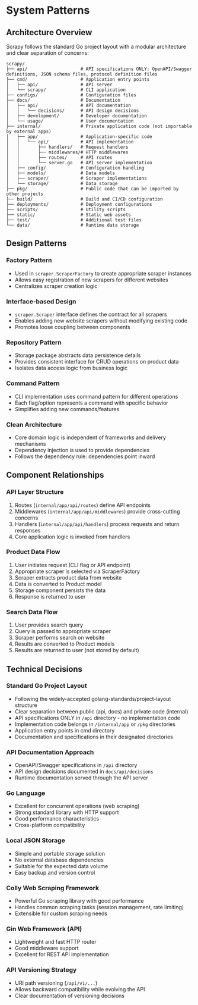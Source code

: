 # System Patterns

## Architecture Overview

Scrapy follows the standard Go project layout with a modular architecture and clear separation of concerns:

```
scrapy/
├── api/                    # API specifications ONLY: OpenAPI/Swagger definitions, JSON schema files, protocol definition files
├── cmd/                    # Application entry points
│   ├── api/                # API server
│   └── scrapy/             # CLI application
├── configs/                # Configuration files
├── docs/                   # Documentation
│   ├── api/                # API documentation
│   │   └── decisions/      # API design decisions
│   ├── development/        # Developer documentation
│   └── usage/              # User documentation
├── internal/               # Private application code (not importable by external apps)
│   ├── app/                # Application-specific code
│   │   └── api/            # API implementation
│   │       ├── handlers/   # Request handlers
│   │       ├── middlewares/# HTTP middlewares
│   │       ├── routes/     # API routes
│   │       └── server.go   # API server implementation
│   ├── config/             # Configuration handling
│   ├── models/             # Data models
│   ├── scraper/            # Scraper implementations
│   └── storage/            # Data storage
├── pkg/                    # Public code that can be imported by other projects
├── build/                  # Build and CI/CD configuration
├── deployments/            # Deployment configurations
├── scripts/                # Utility scripts
├── static/                 # Static web assets
├── test/                   # Additional test files
└── data/                   # Runtime data storage
```

## Design Patterns

### Factory Pattern

- Used in `scraper.ScraperFactory` to create appropriate scraper instances
- Allows easy registration of new scrapers for different websites
- Centralizes scraper creation logic

### Interface-based Design

- `scraper.Scraper` interface defines the contract for all scrapers
- Enables adding new website scrapers without modifying existing code
- Promotes loose coupling between components

### Repository Pattern

- Storage package abstracts data persistence details
- Provides consistent interface for CRUD operations on product data
- Isolates data access logic from business logic

### Command Pattern

- CLI implementation uses command pattern for different operations
- Each flag/option represents a command with specific behavior
- Simplifies adding new commands/features

### Clean Architecture

- Core domain logic is independent of frameworks and delivery mechanisms
- Dependency injection is used to provide dependencies
- Follows the dependency rule: dependencies point inward

## Component Relationships

### API Layer Structure

1. Routes (`internal/app/api/routes`) define API endpoints
2. Middlewares (`internal/app/api/middlewares`) provide cross-cutting concerns
3. Handlers (`internal/app/api/handlers`) process requests and return responses
4. Core application logic is invoked from handlers

### Product Data Flow

1. User initiates request (CLI flag or API endpoint)
2. Appropriate scraper is selected via ScraperFactory
3. Scraper extracts product data from website
4. Data is converted to Product model
5. Storage component persists the data
6. Response is returned to user

### Search Data Flow

1. User provides search query
2. Query is passed to appropriate scraper
3. Scraper performs search on website
4. Results are converted to Product models
5. Results are returned to user (not stored by default)

## Technical Decisions

### Standard Go Project Layout

- Following the widely-accepted golang-standards/project-layout structure
- Clear separation between public (api, docs) and private code (internal)
- API specifications ONLY in `/api` directory - no implementation code
- Implementation code belongs in `/internal/app` or `/pkg` directories
- Application entry points in cmd directory
- Documentation and specifications in their designated directories

### API Documentation Approach

- OpenAPI/Swagger specifications in `/api` directory
- API design decisions documented in `docs/api/decisions`
- Runtime documentation served through the API server

### Go Language

- Excellent for concurrent operations (web scraping)
- Strong standard library with HTTP support
- Good performance characteristics
- Cross-platform compatibility

### Local JSON Storage

- Simple and portable storage solution
- No external database dependencies
- Suitable for the expected data volume
- Easy backup and version control

### Colly Web Scraping Framework

- Powerful Go scraping library with good performance
- Handles common scraping tasks (session management, rate limiting)
- Extensible for custom scraping needs

### Gin Web Framework (API)

- Lightweight and fast HTTP router
- Good middleware support
- Excellent for REST API implementation

### API Versioning Strategy

- URI path versioning (`/api/v1/...`)
- Allows backward compatibility while evolving the API
- Clear documentation of versioning decisions
